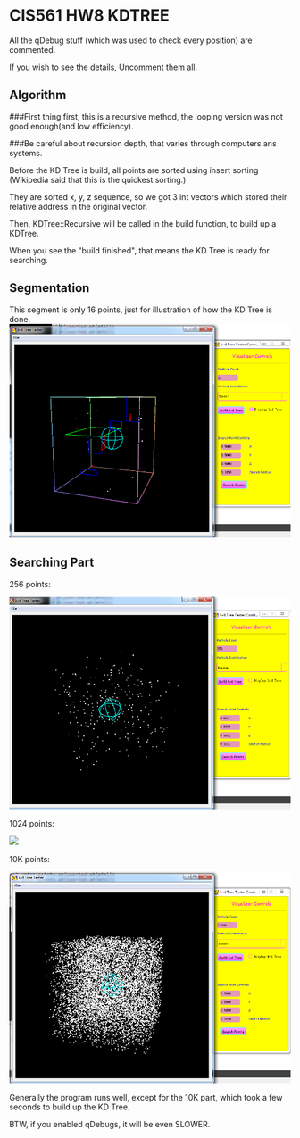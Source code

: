 # CIS561 HW8 KDTREE

All the qDebug stuff (which was used to check every position) are commented.

If you wish to see the details, Uncomment them all. 

## Algorithm ##

###First thing first, this is a recursive method, the looping version was not good enough(and low efficiency).

###Be careful about recursion depth, that varies through computers ans systems. 

Before the KD Tree is build, all points are sorted using insert sorting (Wikipedia said that this is the quickest sorting.)

They are sorted x, y, z sequence, so we got 3 int vectors which stored their relative address in the original vector.

Then, KDTree::Recursive will be called in the build function, to build up a KDTree. 

When you see the "build finished", that means the KD Tree is ready for searching. 

## Segmentation ##

This segment is only 16 points, just for illustration of how the KD Tree is done. 
![](./assignment_package/kdtree_visualized.png)

## Searching Part ##

256 points: 

![](./assignment_package/kdtree256.png)


1024 points: 

![](./assignment_package/kdtree1024.png)

10K points: 

![](./assignment_package/kd_10K.png)


Generally the program runs well, except for the 10K part, which took a few seconds to build up the KD Tree. 

BTW, if you enabled qDebugs, it will be even SLOWER. 
